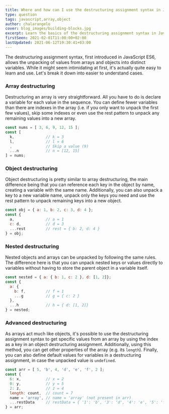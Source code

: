 ```yaml
---
title: Where and how can I use the destructuring assignment syntax in JavaScript?
type: question
tags: javascript,array,object
author: chalarangelo
cover: blog_images/building-blocks.jpg
excerpt: Learn the basics of the destructuring assignment syntax in JavaScript ES6 and improve your code with this easy guide.
firstSeen: 2021-02-01T11:00:00+02:00
lastUpdated: 2021-06-12T19:30:41+03:00
---
```


The destructuring assignment syntax, first introduced in JavaScript ES6, allows the unpacking of values from arrays and objects into distinct variables. While it might seem intimidating at first, it's actually quite easy to learn and use. Let's break it down into easier to understand cases.

### Array destructuring

Destructuring an array is very straightforward. All you have to do is declare a variable for each value in the sequence. You can define fewer variables than there are indexes in the array (i.e. if you only want to unpack the first few values), skip some indexes or even use the rest pattern to unpack any remaining values into a new array.

```js
const nums = [ 3, 6, 9, 12, 15 ];
const [
  k,              // k = 3
  l,              // l = 6
  ,               // Skip a value (9)
  ...n            // n = [12, 15]
] = nums;
```

### Object destructuring

Object destructuring is pretty similar to array destructuring, the main difference being that you can reference each key in the object by name, creating a variable with the same name. Additionally, you can also unpack a key to a new variable name, unpack only the keys you need and use the rest pattern to unpack remaining keys into a new object.

```js
const obj = { a: 1, b: 2, c: 3, d: 4 };
const {
  a,              // a = 1
  c: d,           // d = 3
  ...rest         // rest = { b: 2, d: 4 }
} = obj;
```

### Nested destructuring

Nested objects and arrays can be unpacked by following the same rules. The difference here is that you can unpack nested keys or values directly to variables without having to store the parent object in a variable itself.

```js
const nested = { a: { b: 1, c: 2 }, d: [1, 2]};
const {
  a: {
    b: f,         // f = 1
    ...g          // g = { c: 2 }
  },
  ...h            // h = { d: [1, 2]}
} = nested;
```

### Advanced destructuring

As arrays act much like objects, it's possible to use the destructuring assignment syntax to get specific values from an array by using the index as a key in an object destructuring assignment. Additionally, using this method, you can get other properties of the array (e.g. its `length`). Finally, you can also define default values for variables in a destructuring assignment, in case the unpacked value is `undefined`.

```js
const arr = [ 5, 'b', 4, 'd', 'e', 'f', 2 ];
const {
  6: x,           // x = 2
  0: y,           // y = 5
  2: z,           // z = 4
  length: count,  // count = 7
  name = 'array', // name = 'array' (not present in arr)
  ...restData     // restData = { '1': 'b', '3': 'd', '4': 'e', '5': 'f' }
} = arr;
```
